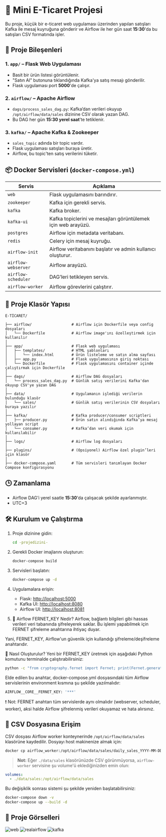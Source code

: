 
# 💼 Mini E-Ticaret Projesi

Bu proje, küçük bir e-ticaret web uygulaması üzerinden yapılan satışları Kafka ile mesaj kuyruğuna gönderir ve Airflow ile her gün saat **15:30**'da bu satışları CSV formatında işler.

## 🔧 Proje Bileşenleri

### 1. `app/` – Flask Web Uygulaması

- Basit bir ürün listesi görüntülenir.
- "Satın Al" butonuna tıklandığında Kafka'ya satış mesajı gönderilir.
- Flask uygulaması port **5000**'de çalışır.

### 2. `airflow/` – Apache Airflow

- `dags/process_sales_dag.py`: Kafka’dan verileri okuyup `/opt/airflow/data/sales` dizinine CSV olarak yazan DAG.
- Bu DAG her gün **15:30 yerel saat**'te tetiklenir.

### 3. `kafka/` – Apache Kafka & Zookeeper

- `sales_topic` adında bir topic vardır.
- Flask uygulaması satışları buraya üretir.
- Airflow, bu topic'ten satış verilerini tüketir.

## 📦 Docker Servisleri (`docker-compose.yml`)

| Servis              | Açıklama                                                         |
|---------------------|------------------------------------------------------------------|
| `web`               | Flask uygulamasını barındırır.                                   |
| `zookeeper`         | Kafka için gerekli servis.                                       |
| `kafka`             | Kafka broker.                                                    |
| `kafka-ui`          | Kafka topiclerini ve mesajları görüntülemek için web arayüzü.    |
| `postgres`          | Airflow için metadata veritabanı.                                |
| `redis`             | Celery için mesaj kuyruğu.                                       |
| `airflow-init`      | Airflow veritabanını başlatır ve admin kullanıcı oluşturur.      |
| `airflow-webserver` | Airflow arayüzü.                                                 |
| `airflow-scheduler` | DAG’leri tetikleyen servis.                                      |
| `airflow-worker`    | Airflow görevlerini çalıştırır.                                  |

## 📁 Proje Klasör Yapısı

```
E-TİCARET/

├── airflow/                  # Airflow için Dockerfile veya config dosyaları
│   └── Dockerfile            # Airflow image'ını özelleştirmek için kullanılır
│
├── app/                      # Flask web uygulaması
│   ├── templates/            # HTML şablonları
│   │   └── index.html        # Ürün listeleme ve satın alma sayfası
│   ├── app.py                # Flask uygulamasının giriş noktası
│   └── Dockerfile            # Flask uygulamasını container içinde çalıştırmak için Dockerfile
│
├── dags/                     # Airflow DAG dosyaları
│   └── process_sales_dag.py  # Günlük satış verilerini Kafka'dan okuyup CSV'ye yazan DAG
│
├── data/                     # Uygulamanın işlediği verilerin bulunduğu klasör
│   └── sales/                # Günlük satış verilerinin CSV dosyaları buraya yazılır
│
├── kafka/                    # Kafka producer/consumer scriptleri
│   ├── producer.py           # Ürün satın alındığında Kafka’ya mesaj yollayan script
│   └── consumer.py           # Kafka’dan veri okumak için kullanılabilir
│
├── logs/                     # Airflow log dosyaları
│
├── plugins/                  # (Opsiyonel) Airflow özel plugin’leri için klasör
│
├── docker-compose.yaml       # Tüm servisleri tanımlayan Docker Compose konfigürasyonu

```

## 🕒 Zamanlama

- Airflow DAG’i yerel saatle **15:30**'da çalışacak şekilde ayarlanmıştır.
- UTC+3

## 🛠️ Kurulum ve Çalıştırma

1. Proje dizinine gidin:
   ```bash
   cd -projedizini-
   ```

2. Gerekli Docker imajlarını oluşturun:
   ```bash
   docker-compose build
   ```

3. Servisleri başlatın:
   ```bash
   docker-compose up -d
   ```

4. Uygulamalara erişin:

   - Flask: [http://localhost:5000](http://localhost:5000)  
   - Kafka UI: [http://localhost:8080](http://localhost:8080)  
   - Airflow UI: [http://localhost:8081](http://localhost:8081)
  
5. 🔐 Airflow FERNET_KEY Nedir?
Airflow, bağlantı bilgileri gibi hassas verileri veri tabanında şifreleyerek saklar. Bu işlemi yapabilmek için FERNET şifreleme anahtarına ihtiyaç duyar.

Yani, FERNET_KEY, Airflow'un güvenlik için kullandığı şifreleme/deşifreleme anahtarıdır.

🔑 Nasıl Oluşturulur?
Yeni bir FERNET_KEY üretmek için aşağıdaki Python komutunu terminalde çalıştırabilirsiniz:

```bash
python -c "from cryptography.fernet import Fernet; print(Fernet.generate_key().decode())"
```
Elde edilen bu anahtar, docker-compose.yml dosyasındaki tüm Airflow servislerinin environment kısmına şu şekilde yazılmalıdır:

```bash
AIRFLOW__CORE__FERNET_KEY: '***'
```
❗ Not: FERNET anahtarı tüm servislerde aynı olmalıdır (webserver, scheduler, worker), aksi halde Airflow şifrelenmiş verileri okuyamaz ve hata alırsınız.

## 📄 CSV Dosyasına Erişim

CSV dosyası Airflow worker konteynerinde `/opt/airflow/data/sales` klasörüne kaydedilir. Dosyayı host makinenize almak için:

```bash
docker cp airflow_worker:/opt/airflow/data/sales/daily_sales_YYYY-MM-DD.csv ./data/sales/
```

> **Not:** Eğer `./data/sales` klasörünüzde CSV görünmüyorsa, `airflow-worker` servisine şu volume'ü eklediğinizden emin olun:

```yaml
volumes:
  - ./data/sales:/opt/airflow/data/sales
```

Bu değişiklik sonrası sistemi şu şekilde yeniden başlatabilirsiniz:

```bash
docker-compose down -v
docker-compose up --build -d
```
## 📸 Proje Görselleri


![web](https://github.com/user-attachments/assets/b79f853d-e5c4-4faa-92c7-c85f064ad3b2)
![realairflow](https://github.com/user-attachments/assets/e957c14e-5cb2-4345-ac95-e86e3ba068e7)
![kafka](https://github.com/user-attachments/assets/4f4d6a89-2636-4429-8a4e-a8496b67e17a)


